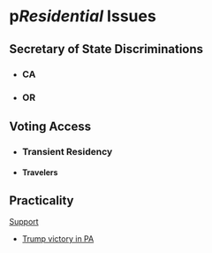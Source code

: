# p***Residential*** Issues

## Secretary of State Discriminations

- ### CA

- ### OR

## Voting Access

- ### Transient Residency

- #### Travelers

## Practicality

[Support](./actions/pages/theSuits/Complaints/Presidential_Campaign/Support.md)

- [Trump victory in PA](./actions/pages/theSuits/Complaints/Presidential_Campaign/Support.md#Trumplvania)
